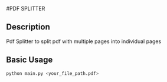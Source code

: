 #PDF SPLITTER

## Description
Pdf Splitter to split pdf with multiple pages into individual pages

## Basic Usage
```bash
python main.py <your_file_path.pdf>
```
